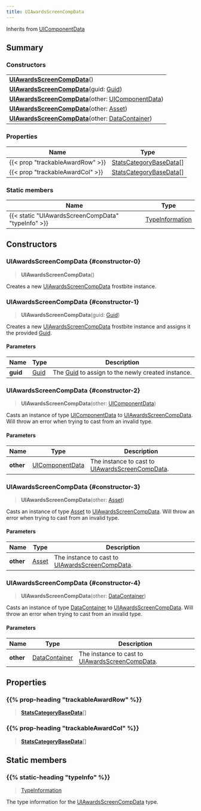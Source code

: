 ```yaml
---
title: UIAwardsScreenCompData
---
```


Inherits from 
[UIComponentData](/vext/ref/fb/uicomponentdata)

## Summary
### Constructors
| |
| ----------- |
| **[UIAwardsScreenCompData](#constructor-0)**() |
| **[UIAwardsScreenCompData](#constructor-1)**(guid: [Guid](/vext/ref/shared/class/guid)) |
| **[UIAwardsScreenCompData](#constructor-2)**(other: [UIComponentData](/vext/ref/fb/uicomponentdata)) |
| **[UIAwardsScreenCompData](#constructor-3)**(other: [Asset](/vext/ref/fb/asset)) |
| **[UIAwardsScreenCompData](#constructor-4)**(other: [DataContainer](/vext/ref/shared/class/datacontainer)) |

### Properties
| Name | Type |
| ---- | ---- |
| {{< prop "trackableAwardRow" >}} | [StatsCategoryBaseData](/vext/ref/fb/statscategorybasedata)[] |
| {{< prop "trackableAwardCol" >}} | [StatsCategoryBaseData](/vext/ref/fb/statscategorybasedata)[] |

### Static members
| Name | Type |
| ---- | ---- |
| {{< static "UIAwardsScreenCompData" "typeInfo" >}} | [TypeInformation](/vext/ref/shared/class/typeinformation) |

## Constructors
### UIAwardsScreenCompData {#constructor-0}
> **UIAwardsScreenCompData**()

Creates a new [UIAwardsScreenCompData](/vext/ref/fb/uiawardsscreencompdata) frostbite instance.

### UIAwardsScreenCompData {#constructor-1}
> **UIAwardsScreenCompData**(guid: [Guid](/vext/ref/shared/class/guid))

Creates a new [UIAwardsScreenCompData](/vext/ref/fb/uiawardsscreencompdata) frostbite instance and assigns it the provided [Guid](/vext/ref/shared/class/guid).

#### Parameters
| Name | Type | Description |
| ---- | ---- | ----------- |
| **guid** | [Guid](/vext/ref/shared/class/guid) | The [Guid](/vext/ref/shared/class/guid) to assign to the newly created instance. |

### UIAwardsScreenCompData {#constructor-2}
> **UIAwardsScreenCompData**(other: [UIComponentData](/vext/ref/fb/uicomponentdata))

Casts an instance of type [UIComponentData](/vext/ref/fb/uicomponentdata) to [UIAwardsScreenCompData](/vext/ref/fb/uiawardsscreencompdata). Will throw an error when trying to cast from an invalid type.

#### Parameters
| Name | Type | Description |
| ---- | ---- | ----------- |
| **other** | [UIComponentData](/vext/ref/fb/uicomponentdata) | The instance to cast to [UIAwardsScreenCompData](/vext/ref/fb/uiawardsscreencompdata). |

### UIAwardsScreenCompData {#constructor-3}
> **UIAwardsScreenCompData**(other: [Asset](/vext/ref/fb/asset))

Casts an instance of type [Asset](/vext/ref/fb/asset) to [UIAwardsScreenCompData](/vext/ref/fb/uiawardsscreencompdata). Will throw an error when trying to cast from an invalid type.

#### Parameters
| Name | Type | Description |
| ---- | ---- | ----------- |
| **other** | [Asset](/vext/ref/fb/asset) | The instance to cast to [UIAwardsScreenCompData](/vext/ref/fb/uiawardsscreencompdata). |

### UIAwardsScreenCompData {#constructor-4}
> **UIAwardsScreenCompData**(other: [DataContainer](/vext/ref/shared/class/datacontainer))

Casts an instance of type [DataContainer](/vext/ref/shared/class/datacontainer) to [UIAwardsScreenCompData](/vext/ref/fb/uiawardsscreencompdata). Will throw an error when trying to cast from an invalid type.

#### Parameters
| Name | Type | Description |
| ---- | ---- | ----------- |
| **other** | [DataContainer](/vext/ref/shared/class/datacontainer) | The instance to cast to [UIAwardsScreenCompData](/vext/ref/fb/uiawardsscreencompdata). |

## Properties
### {{% prop-heading "trackableAwardRow" %}}
> **[StatsCategoryBaseData](/vext/ref/fb/statscategorybasedata)**[]

### {{% prop-heading "trackableAwardCol" %}}
> **[StatsCategoryBaseData](/vext/ref/fb/statscategorybasedata)**[]

## Static members
### {{% static-heading "typeInfo" %}}
> [TypeInformation](/vext/ref/shared/class/typeinformation)

The type information for the [UIAwardsScreenCompData](/vext/ref/fb/uiawardsscreencompdata) type.

